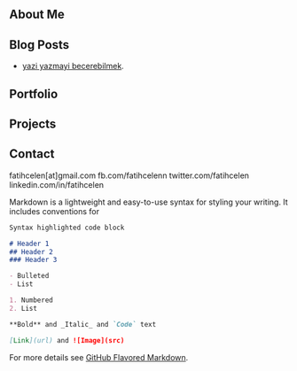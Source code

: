 ## About Me

## Blog Posts

- [yazi yazmayi becerebilmek](https://fatihcelen.com.tr/yazi-yazmayi-becerebilmek).

## Portfolio

## Projects

## Contact
fatihcelen[at]gmail.com 
fb.com/fatihcelenn
twitter.com/fatihcelen
linkedin.com/in/fatihcelen

Markdown is a lightweight and easy-to-use syntax for styling your writing. It includes conventions for

```markdown
Syntax highlighted code block

# Header 1
## Header 2
### Header 3

- Bulleted
- List

1. Numbered
2. List

**Bold** and _Italic_ and `Code` text

[Link](url) and ![Image](src)
```

For more details see [GitHub Flavored Markdown](https://guides.github.com/features/mastering-markdown/).
